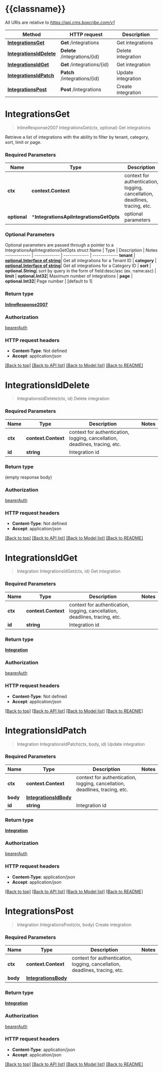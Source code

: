 # {{classname}}

All URIs are relative to *https://api.cms.boxcribe.com/v1*

Method | HTTP request | Description
------------- | ------------- | -------------
[**IntegrationsGet**](IntegrationsApi.md#IntegrationsGet) | **Get** /integrations | Get integrations
[**IntegrationsIdDelete**](IntegrationsApi.md#IntegrationsIdDelete) | **Delete** /integrations/{id} | Delete integration
[**IntegrationsIdGet**](IntegrationsApi.md#IntegrationsIdGet) | **Get** /integrations/{id} | Get integration
[**IntegrationsIdPatch**](IntegrationsApi.md#IntegrationsIdPatch) | **Patch** /integrations/{id} | Update integration
[**IntegrationsPost**](IntegrationsApi.md#IntegrationsPost) | **Post** /integrations | Create integration

# **IntegrationsGet**
> InlineResponse2007 IntegrationsGet(ctx, optional)
Get integrations

Retrieve a list of integrations with the ability to filter by tenant, category, sort, limit or page.

### Required Parameters

Name | Type | Description  | Notes
------------- | ------------- | ------------- | -------------
 **ctx** | **context.Context** | context for authentication, logging, cancellation, deadlines, tracing, etc.
 **optional** | ***IntegrationsApiIntegrationsGetOpts** | optional parameters | nil if no parameters

### Optional Parameters
Optional parameters are passed through a pointer to a IntegrationsApiIntegrationsGetOpts struct
Name | Type | Description  | Notes
------------- | ------------- | ------------- | -------------
 **tenant** | [**optional.Interface of string**](.md)| Get all integrations for a Tenant ID | 
 **category** | [**optional.Interface of string**](.md)| Get all integrations for a Category ID | 
 **sort** | **optional.String**| sort by query in the form of field:desc/asc (ex. name:asc) | 
 **limit** | **optional.Int32**| Maximum number of integrations | 
 **page** | **optional.Int32**| Page number | [default to 1]

### Return type

[**InlineResponse2007**](inline_response_200_7.md)

### Authorization

[bearerAuth](../README.md#bearerAuth)

### HTTP request headers

 - **Content-Type**: Not defined
 - **Accept**: application/json

[[Back to top]](#) [[Back to API list]](../README.md#documentation-for-api-endpoints) [[Back to Model list]](../README.md#documentation-for-models) [[Back to README]](../README.md)

# **IntegrationsIdDelete**
> IntegrationsIdDelete(ctx, id)
Delete integration

### Required Parameters

Name | Type | Description  | Notes
------------- | ------------- | ------------- | -------------
 **ctx** | **context.Context** | context for authentication, logging, cancellation, deadlines, tracing, etc.
  **id** | **string**| Integration id | 

### Return type

 (empty response body)

### Authorization

[bearerAuth](../README.md#bearerAuth)

### HTTP request headers

 - **Content-Type**: Not defined
 - **Accept**: application/json

[[Back to top]](#) [[Back to API list]](../README.md#documentation-for-api-endpoints) [[Back to Model list]](../README.md#documentation-for-models) [[Back to README]](../README.md)

# **IntegrationsIdGet**
> Integration IntegrationsIdGet(ctx, id)
Get integration

### Required Parameters

Name | Type | Description  | Notes
------------- | ------------- | ------------- | -------------
 **ctx** | **context.Context** | context for authentication, logging, cancellation, deadlines, tracing, etc.
  **id** | **string**| Integration id | 

### Return type

[**Integration**](Integration.md)

### Authorization

[bearerAuth](../README.md#bearerAuth)

### HTTP request headers

 - **Content-Type**: Not defined
 - **Accept**: application/json

[[Back to top]](#) [[Back to API list]](../README.md#documentation-for-api-endpoints) [[Back to Model list]](../README.md#documentation-for-models) [[Back to README]](../README.md)

# **IntegrationsIdPatch**
> Integration IntegrationsIdPatch(ctx, body, id)
Update integration

### Required Parameters

Name | Type | Description  | Notes
------------- | ------------- | ------------- | -------------
 **ctx** | **context.Context** | context for authentication, logging, cancellation, deadlines, tracing, etc.
  **body** | [**IntegrationsIdBody**](IntegrationsIdBody.md)|  | 
  **id** | **string**| Integration id | 

### Return type

[**Integration**](Integration.md)

### Authorization

[bearerAuth](../README.md#bearerAuth)

### HTTP request headers

 - **Content-Type**: application/json
 - **Accept**: application/json

[[Back to top]](#) [[Back to API list]](../README.md#documentation-for-api-endpoints) [[Back to Model list]](../README.md#documentation-for-models) [[Back to README]](../README.md)

# **IntegrationsPost**
> Integration IntegrationsPost(ctx, body)
Create integration

### Required Parameters

Name | Type | Description  | Notes
------------- | ------------- | ------------- | -------------
 **ctx** | **context.Context** | context for authentication, logging, cancellation, deadlines, tracing, etc.
  **body** | [**IntegrationsBody**](IntegrationsBody.md)|  | 

### Return type

[**Integration**](Integration.md)

### Authorization

[bearerAuth](../README.md#bearerAuth)

### HTTP request headers

 - **Content-Type**: application/json
 - **Accept**: application/json

[[Back to top]](#) [[Back to API list]](../README.md#documentation-for-api-endpoints) [[Back to Model list]](../README.md#documentation-for-models) [[Back to README]](../README.md)

